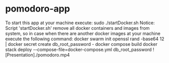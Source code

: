 # pomodoro-app

To start this app at your machine execute:
sudo ./startDocker.sh
Notice:
Script 'startDocker.sh' remove all docker containers and images from system, so in case when there are another docker images at your machine execute the following command:
docker swarm init
openssl rand -base64 12 | docker secret create db_root_password -
docker compose build
docker stack deploy --compose-file=docker-compose.yml db_root_password
![Presentation]./pomodoro.mp4
